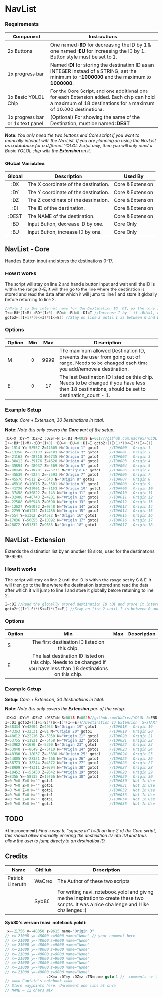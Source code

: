 # NavList
### Requirements
|Component|Instructions|
|---|---|
| 2x Buttons | One named **:BD** for decreasing the ID by 1 & one named **:BU** for increasing the ID by 1. Button style must be set to **1**.|
| 1x progress bar | Named **:DI** for storing the destination ID as an INTEGER instead of a STRING, set the minimum to **-1000000** and the maximum to **1000000**. |
| 1x Basic YOLOL Chip | For the Core Script, and one additional one for each Extension added. Each chip can hold a maximum of 18 destinations for a maximum of 10.000 destinations. |
| 1x progress bar or 1x text panel | (Optional) For showing the name of the Destination, must be named **:DEST**. |

**Note:** *You only need the two buttons and Core script if you want to manually interact with the NavList. If you are planning on using the NavList as a database for a different YOLOL Script only, then you will only need a Basic YOLOL chip with the **Extension** on it.*

### Global Variables
| Global | Description | Used By |
|:------:| ----------- | ----------- |
| :DX | The X coordinate of the destination. | Core & Extension |
| :DY | The Y coordinate of the destination. | Core & Extension |
| :DZ | The Z coordinate of the destination. | Core & Extension |
| :DI | The ID of the destination. | Core & Extension |
| :DEST | The NAME of the destination. | Core & Extension |
| :BD | Input Button, decrease ID by one. | Core Only |
| :BU | Input Button, increase ID by one. | Core Only |

## NavList - Core
Handles Button input and stores the destinations 0-17.

### How it works
The script will stay on line 2 and handle button input and wait until the ID is within the range 0-E, it will then go to the line where the destination is stored and read the data after which it will jump to line 1 and store it globally before returning to line 2.
```c
//Note I is the internal name for the Destination ID :DI, as the core is "broadcasting" the ID we only need to read the ID once at the initialization.
I+=:BU*(I<M)-:BD*(I>0) :BD=0 :BU=0 :DI=I //Increase I by 1 if :BU==1, otherwize decrease I by 1 if :BD==0, finally reset :BD & :BU and store I as :DI.
goto2+((I+1)*(0<=I)*(I<=E)) //Stay on line 2 until I is between 0 and E, if so go to that line instead.
```

###  Options
| Option | Min | Max | Description |
| ------ |:---:|:---:| ----------- |
| M | 0 | 9999 | The maximum allowed Destination ID, prevents the user from going out of range. Needs to be changed each time you add/remove a destination. |
| E | 0 | 17 | The last Destination ID listed on this chip. Needs to be changed if you have less then 18 destinations, should be set to destination_count - 1.

### Example Setup
**Setup:** *Core + Extension, 30 Destinations in total.*

**Note:** *Note this only covers the **Core** part of the setup.*
```c
:DX=X :DY=Y :DZ=Z :DEST=N I=:DI M=0029 E=0017//github.com/WaCrex/YOLOL
I+=:BU*(I<M)-:BD*(I>0) :BD=0 :BU=0 :DI=I goto2+((I+1)*(0<=I)*(I<=E))
X=-1514 Y=-58557 Z=14605 N="Origin 1" goto1     //ID#000 - Origin 1
X=-12356 Y=-53133 Z=9482 N="Origin 2" goto1     //ID#001 - Origin 2
X=-21163 Y=-48710 Z=9735 N="Origin 3" goto1     //ID#002 - Origin 3
X=-30412 Y=-39176 Z=4620 N="Origin 4" goto1     //ID#003 - Origin 4
X=-35894 Y=-28937 Z=-569 N="Origin 5" goto1     //ID#004 - Origin 5
X=-40449 Y=-19201 Z=-5273 N="Origin 6" goto1    //ID#005 - Origin 6
X=-45639 Y=-9224 Z=-5593 N="Origin 7" goto1     //ID#006 - Origin 7
X=-45676 Y=511 Z=-5543 N="Origin 8" goto1       //ID#007 - Origin 8
X=-45810 Y=10676 Z=-5501 N="Origin 9" goto1     //ID#008 - Origin 9
X=-41736 Y=22001 Z=-5152 N="Origin 10" goto1    //ID#009 - Origin 10
X=-37458 Y=30822 Z=-743 N="Origin 11" goto1     //ID#010 - Origin 11
X=-32408 Y=40743 Z=4281 N="Origin 12" goto1     //ID#011 - Origin 12
X=-22508 Y=50948 Z=9390 N="Origin 13" goto1     //ID#012 - Origin 13
X=-12627 Y=56072 Z=9548 N="Origin 14" goto1     //ID#013 - Origin 14
X=-2299 Y=61232 Z=14458 N="Origin 15" goto1     //ID#014 - Origin 15
X=7554 Y=61302 Z=14522 N="Origin 16" goto1      //ID#015 - Origin 16
X=17836 Y=56855 Z=10092 N="Origin 17" goto1     //ID#016 - Origin 17
X=28872 Y=51332 Z=9665 N="Origin 18" goto1      //ID#017 - Origin 18
```

## NavList - Extension
Extends the distination list by an another 18 slots, used for the destinations 18-9999.

### How it works
The script will stay on line 2 until the ID is within the range set by S & E, it will then go to the line where the destination is stored and read the data after which it will jump to line 1 and store it globally before returning to line 2.
```c
I=:DI //Read the globally stored destination ID :DI and store it internally as I.
goto2+((I+1-S)*(S<=I)*(I<=E)) //Stay on line 2 until I is between 0 and E, if so go to that line instead.
```

### Options
| Option | Min | Max | Description |
| ------ |:---:|:---:| ----------- |
| S | The first destination ID listed on this chip. |
| E | The last destination ID listed on this chip. Needs to be changed if you have less than 18 destinations on this chip. |

### Example Setup
**Setup:** *Core + Extension, 30 Destinations in total.*

**Note:** *Note this only covers the **Extension** part of the setup.*
```c
:DX=X :DY=Y :DZ=Z :DEST=N S=0018 E=0029//github.com/WaCrex/YOLOL E=END
I=:DI goto2+((I+1-S)*(S<=I)*(I<=E))//Destination ID Extension  S=START
X=38334 Y=42004 Z=4963 N="Origin 19" goto1      //ID#018 - Origin 19
X=43363 Y=32331 Z=81 N="Origin 20" goto1        //ID#019 - Origin 20
X=48612 Y=22216 Z=-5050 N="Origin 21" goto1     //ID#020 - Origin 21
X=53755 Y=11921 Z=-5458 N="Origin 22" goto1     //ID#021 - Origin 22
X=53982 Y=1680 Z=-5390 N="Origin 23" goto1      //ID#022 - Origin 23
X=53948 Y=-8049 Z=-5410 N="Origin 24" goto1     //ID#023 - Origin 24
X=48380 Y=-18037 Z=-5330 N="Origin 25" goto1    //ID#024 - Origin 25
X=44005 Y=-28331 Z=-466 N="Origin 26" goto1     //ID#025 - Origin 26
X=38773 Y=-38244 Z=4672 N="Origin 27" goto1     //ID#026 - Origin 27
X=28909 Y=-48311 Z=9594 N="Origin 28" goto1     //ID#027 - Origin 28
X=18452 Y=-53450 Z=9642 N="Origin 29" goto1     //ID#028 - Origin 29
X=8356 Y=-58735 Z=15266 N="Origin 30" goto1     //ID#029 - Origin 30
X=0 Y=0 Z=0 N="" goto1                          //ID#030 - Not In Use
X=0 Y=0 Z=0 N="" goto1                          //ID#031 - Not In Use
X=0 Y=0 Z=0 N="" goto1                          //ID#032 - Not In Use
X=0 Y=0 Z=0 N="" goto1                          //ID#033 - Not In Use
X=0 Y=0 Z=0 N="" goto1                          //ID#034 - Not In Use
X=0 Y=0 Z=0 N="" goto1                          //ID#035 - Not In Use
```

## TODO
*(Improvement) *Find a way to "squese in" I=:DI on line 2 of the Core script, this should allow manually entering the destination ID into :DI and thus allow the user to jump directy to an destination ID.*

## Credits
| Name | GitHub | Description |
| ------ | ------ | ----------- |
| Patrick Lineruth | WaCrex | The Author of these two scripts. |
| | Syb80 | For writing navi_notebook.yolol and giving me the inspiration to create these two scripts. It was a nice challenge and I like challenges :) |

**Syb80's version (navi_notebook.yolol):**
```c
 x=-21756 y=-48358 z=9615 name="Origin 3"
// x=-21000 y=-48000 z=9000 name="None" // your comment here
// x=-21000 y=-48000 z=9000 name="None"
// x=-21000 y=-48000 z=9000 name="None"
// x=-21000 y=-48000 z=9000 name="None"
// x=-21000 y=-48000 z=9000 name="None"
// x=-21000 y=-48000 z=9000 name="None"
// x=-21000 y=-48000 z=9000 name="None"
// x=-21000 y=-48000 z=9000 name="None"
// x=-21000 y=-48000 z=9000 name="None"
                   :DX=x :DY=y :DZ=z :TN=name goto 1 //  comments -> |
// ==== Captain's notebook ====
// Store waypoints here. Uncomment one line at once
// NAME = 12 chars max
```
